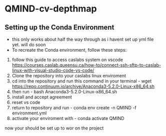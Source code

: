 # QMIND-cv-depthmap

## Setting up the Conda Environment

- this only works about half the way through as i havent set up yml file yet. will do soon
- To recreate the Conda environment, follow these steps:

1. follow this guide to access caslabs system on vscode https://courses.caslab.queensu.ca/how-to/connect-ssh-sftp-to-caslab-linux-with-visual-studio-code-vs-code/
2. Clone the repository into your caslabs linux enviroment
3. cd into the repository and run this command in your terminal - wget https://repo.continuum.io/archive/Anaconda3-5.2.0-Linux-x86_64.sh
4. then run - bash Anaconda3-5.2.0-Linux-x86_64.sh
5. install and accept agreement
6. reset vs code
7. return to repository and run - conda env create -n QMIND -f environment.yml
8. activate your enviroment with - conda activate QMIND

now your should be set up to wor on the project


   
